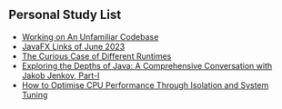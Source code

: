 ## Personal Study List
<!-- BLOG-POST-LIST:START -->
- [Working on An Unfamiliar Codebase](https://foojay.io/today/working-unfamiliar-codebase/)
- [JavaFX Links of June 2023](https://foojay.io/today/javafx-links-of-june-2023/)
- [The Curious Case of Different Runtimes](https://foojay.io/today/the-curious-case-of-different-runtimes-with-different-training-data-jit/)
- [Exploring the Depths of Java: A Comprehensive Conversation with Jakob Jenkov, Part-I](https://foojay.io/today/exploring-the-depths-of-java-a-comprehensive-conversation-with-jakob-jenkov-part-i/)
- [How to Optimise CPU Performance Through Isolation and System Tuning](https://foojay.io/today/how-to-optimise-cpu-performance-through-isolation-and-system-tuning/)
<!-- BLOG-POST-LIST:END -->  
